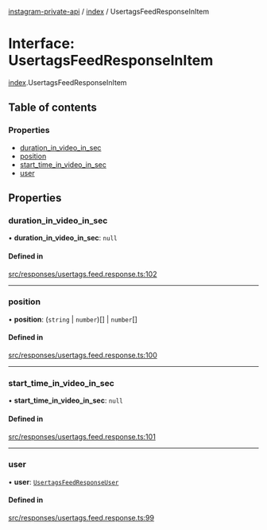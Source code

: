 [instagram-private-api](../../README.md) / [index](../../modules/index.md) / UsertagsFeedResponseInItem

# Interface: UsertagsFeedResponseInItem

[index](../../modules/index.md).UsertagsFeedResponseInItem

## Table of contents

### Properties

- [duration\_in\_video\_in\_sec](UsertagsFeedResponseInItem.md#duration_in_video_in_sec)
- [position](UsertagsFeedResponseInItem.md#position)
- [start\_time\_in\_video\_in\_sec](UsertagsFeedResponseInItem.md#start_time_in_video_in_sec)
- [user](UsertagsFeedResponseInItem.md#user)

## Properties

### duration\_in\_video\_in\_sec

• **duration\_in\_video\_in\_sec**: ``null``

#### Defined in

[src/responses/usertags.feed.response.ts:102](https://github.com/Nerixyz/instagram-private-api/blob/0e0721c/src/responses/usertags.feed.response.ts#L102)

___

### position

• **position**: (`string` \| `number`)[] \| `number`[]

#### Defined in

[src/responses/usertags.feed.response.ts:100](https://github.com/Nerixyz/instagram-private-api/blob/0e0721c/src/responses/usertags.feed.response.ts#L100)

___

### start\_time\_in\_video\_in\_sec

• **start\_time\_in\_video\_in\_sec**: ``null``

#### Defined in

[src/responses/usertags.feed.response.ts:101](https://github.com/Nerixyz/instagram-private-api/blob/0e0721c/src/responses/usertags.feed.response.ts#L101)

___

### user

• **user**: [`UsertagsFeedResponseUser`](UsertagsFeedResponseUser.md)

#### Defined in

[src/responses/usertags.feed.response.ts:99](https://github.com/Nerixyz/instagram-private-api/blob/0e0721c/src/responses/usertags.feed.response.ts#L99)
